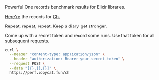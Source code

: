 Powerful One records benchmark results for Elixir libraries.

[Here're](https://perf.copycat.fun/ch) the records for [Ch.](https://github.com/plausible/ch)

Repeat, repeat, repeat. Keep a diary, get stronger.

Come up with a secret token and record some runs. Use that token for all subsequent requests.

```sh
curl \
  --header "content-type: application/json" \
  --header "authorization: Bearer your-secret-token" \
  --request POST \
  --data "[{},{},{}]" \
  https://perf.copycat.fun/ch
```
